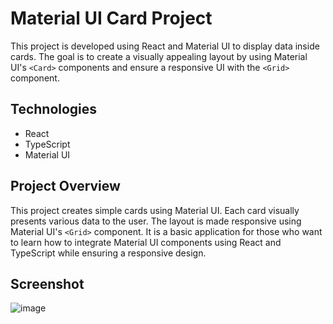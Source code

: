# Material UI Card Project

This project is developed using React and Material UI to display data inside cards. The goal is to create a visually appealing layout by using Material UI's `<Card>` components and ensure a responsive UI with the `<Grid>` component.

## Technologies
- React
- TypeScript
- Material UI

## Project Overview
This project creates simple cards using Material UI. Each card visually presents various data to the user. The layout is made responsive using Material UI's `<Grid>` component. It is a basic application for those who want to learn how to integrate Material UI components using React and TypeScript while ensuring a responsive design.

## Screenshot
![image](https://github.com/user-attachments/assets/0eeab205-f032-4554-aa31-fbe08f88c8ca)

